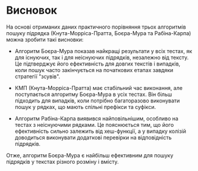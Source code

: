 # Висновок
На основі отриманих даних практичного порівняння трьох алгоритмів пошуку підрядка (Кнута-Морріса-Пратта, Боєра-Мура та Рабіна-Карпа) можна зробити такі висновки:

* Алгоритм Боєра-Мура показав найкращі результати у всіх тестах, як для існуючих, так і для неіснуючих підрядків, незалежно від тексту. Це підтверджує його ефективність для довгих текстів і випадків, коли пошук часто закінчується на початкових етапах завдяки стратегії "зсувів".

* КМП (Кнута-Морріса-Пратта) має стабільний час виконання, але поступається алгоритму Боєра-Мура в усіх тестах. Він більш підходить для випадків, коли потрібно багаторазово виконувати пошук у рядках, що мають спільні префікси та суфікси.

* Алгоритм Рабіна-Карпа виявився найповільнішим, особливо на тестах з неіснуючими рядками. Це пояснюється тим, що його ефективність сильно залежить від хеш-функції, а у випадку колізій доводиться виконувати додаткові перевірки на відповідність підрядків.

Отже, алгоритм Боєра-Мура є найбільш ефективним для пошуку підрядків у текстах різного розміну і вмісту.
